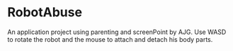 # RobotAbuse
An application project using parenting and screenPoint by AJG. Use WASD to rotate the robot and the mouse to attach and detach his body parts.
